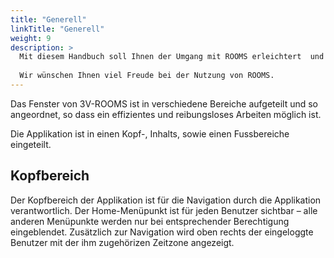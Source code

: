 ```yaml
---
title: "Generell"
linkTitle: "Generell"
weight: 9
description: >
  Mit diesem Handbuch soll Ihnen der Umgang mit ROOMS erleichtert  und die Funktionsweisen erklärt werden. Es dient als Leitfaden für Schulungen sowie als Nachschlagewerk im täglichen Gebrauch. Nicht alle Funktionen sind für jeden Benutzenden sichtbar. Teilweise sind entsprechende Berechtigungen nötig. Bezüglich der Ihrer Berechtigungen wenden Sie sich bitte an Ihren Administrator.
  
  Wir wünschen Ihnen viel Freude bei der Nutzung von ROOMS.
---
```


Das Fenster von 3V-ROOMS ist in verschiedene Bereiche aufgeteilt und so angeordnet, so dass ein effizientes und reibungsloses Arbeiten möglich ist.

Die Applikation ist in einen Kopf-, Inhalts, sowie einen Fussbereiche eingeteilt.

## Kopfbereich

Der Kopfbereich der Applikation ist für die Navigation durch die Applikation verantwortlich. Der Home-Menüpunkt ist für jeden Benutzer sichtbar – alle anderen Menüpunkte werden nur bei entsprechender Berechtigung eingeblendet. Zusätzlich zur Navigation wird oben rechts der eingeloggte Benutzer mit der ihm zugehörizen Zeitzone angezeigt.



